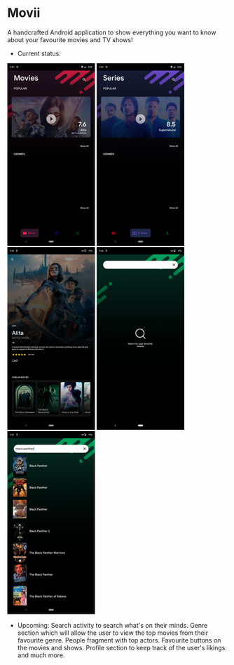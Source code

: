 # Movii
A handcrafted Android application to show everything you want to know about your favourite movies and TV shows!

* Current status:

<img src="https://github.com/mythio/Movii/blob/master/res/home_movie.png" width="200">    <img src="https://github.com/mythio/Movii/blob/master/res/home_tv.png" width="200">    <img src="https://github.com/mythio/Movii/blob/master/res/movie_activity.png" width="200"> <img src="https://github.com/mythio/Movii/blob/master/res/search_activity.png" width="200"> <img src="https://github.com/mythio/Movii/blob/master/res/search_results.png" width="200">

* Upcoming:
Search activity to search what's on their minds.
Genre section which will allow the user to view the top movies from their favourite genre.
People fragment with top actors.
Favourite buttons on the movies and shows.
Profile section to keep track of the user's likings.
and much more.
